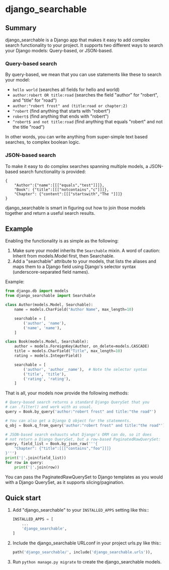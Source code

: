 # django\_searchable

## Summary

django\_searchable is a Django app that makes it easy to add complex
search functionality to your project. It supports two different ways
to search your Django models: Query-based, or JSON-based.

### Query-based search

By query-based, we mean that you can use statements like these
to search your model:

- `hello world` (searches all fields for hello and world)
- `author:robert OR title:road` (searches the field "author" for "robert", and "title" for "road")
- `author:"robert frost" and (title:road or chapter:2)`
- `^robert` (find anything that starts with "robert")
- `robert$` (find anything that ends with "robert")
- `^robert$ and not title:road` (find anything that equals "robert" and not the title "road")

In other words, you can write anything from super-simple text based
searches, to complex boolean logic.

### JSON-based search

To make it easy to do complex searches spanning multiple models, a
JSON-based search functionality is provided:

```
{
    "Author":{"name":[[["equals","test"]]]},
    "Book": {"title":[[["notcontains","c"]]]},
    "Chapter": {"content":[[["startswith","The "]]]}
}
```

django\_searchable is smart in figuring out how to join those models
together and return a useful search results.

## Example

Enabling the functionality is as simple as the following:

1. Make sure your model inherits the `Searchable` mixin. A word of
   caution: Inherit from models.Model first, then Searchable.
2. Add a "searchable" attribute to your models, that lists the
   aliases and maps them to a Django field using Django's selector
   syntax (underscore-separated field names).

Example:

```python
from django.db import models
from django_searchable import Searchable

class Author(models.Model, Searchable):
    name = models.CharField("Author Name", max_length=10)

    searchable = [
        ('author', 'name'),
        ('name', 'name'),
    ]

class Book(models.Model, Searchable):
    author = models.ForeignKey(Author, on_delete=models.CASCADE)
    title = models.CharField("Title", max_length=10)
    rating = models.IntegerField()

    searchable = [
        ('author', 'author__name'),  # Note the selector syntax
        ('title', 'title'),
        ('rating', 'rating'),
    ]
```

That is all, your models now provide the following methods:

```python
# Query-based search returns a standard Django QuerySet that you
# can .filter() and work with as usual.
query = Book.by_query('author:"robert frost" and title:"the road"')

# You can also get a Django Q object for the statements.
q_obj = Book.q_from_query('author:"robert frost" and title:"the road"')

# JSON-based search exhausts what Django's ORM can do, so it does
# not return a Django QuerySet, but a row-based PaginatedRawQuerySet:
query, field_list = Book.by_json_raw('''{
    "Chapter": {"title":[[["contains","foo"]]]}
}''')
print('|'.join(field_list))
for row in query:
    print('|'.join(row))
```

You can pass the PaginatedRawQuerySet to Django templates as you
would with a Django QuerySet, as it supports slicing/pagination.

## Quick start

1. Add "django\_searchable" to your `INSTALLED_APPS` setting like this::

    ```python
    INSTALLED_APPS = [
        ...
        'django_searchable',
    ]
    ```

2. Include the django\_searchable URLconf in your project urls.py like this::

    ```python
    path('django_searchable/', include('django_searchable.urls')),
    ```

3. Run `python manage.py migrate` to create the django\_searchable models.
